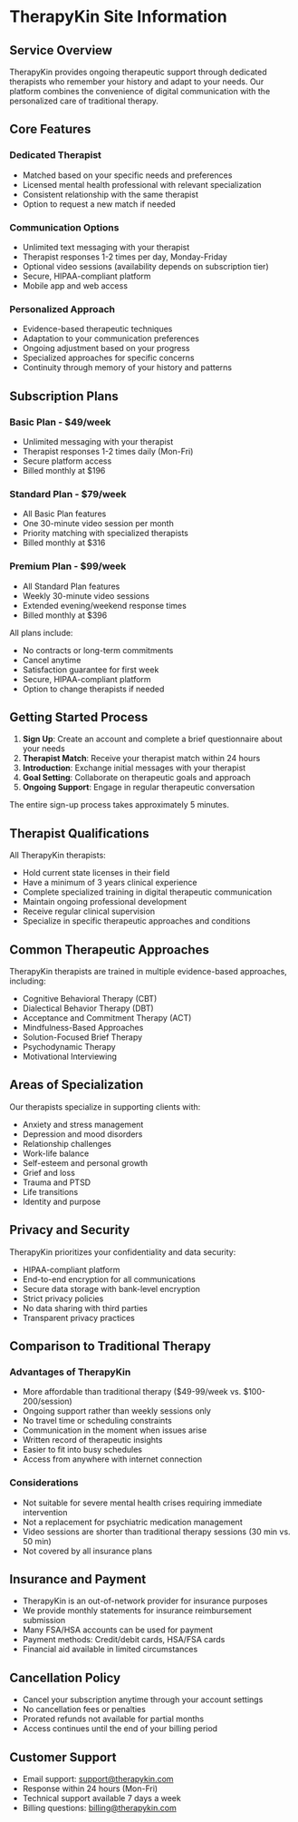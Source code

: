 # TherapyKin Site Information

## Service Overview
TherapyKin provides ongoing therapeutic support through dedicated therapists who remember your history and adapt to your needs. Our platform combines the convenience of digital communication with the personalized care of traditional therapy.

## Core Features

### Dedicated Therapist
- Matched based on your specific needs and preferences
- Licensed mental health professional with relevant specialization
- Consistent relationship with the same therapist
- Option to request a new match if needed

### Communication Options
- Unlimited text messaging with your therapist
- Therapist responses 1-2 times per day, Monday-Friday
- Optional video sessions (availability depends on subscription tier)
- Secure, HIPAA-compliant platform
- Mobile app and web access

### Personalized Approach
- Evidence-based therapeutic techniques
- Adaptation to your communication preferences
- Ongoing adjustment based on your progress
- Specialized approaches for specific concerns
- Continuity through memory of your history and patterns

## Subscription Plans

### Basic Plan - $49/week
- Unlimited messaging with your therapist
- Therapist responses 1-2 times daily (Mon-Fri)
- Secure platform access
- Billed monthly at $196

### Standard Plan - $79/week
- All Basic Plan features
- One 30-minute video session per month
- Priority matching with specialized therapists
- Billed monthly at $316

### Premium Plan - $99/week
- All Standard Plan features
- Weekly 30-minute video sessions
- Extended evening/weekend response times
- Billed monthly at $396

All plans include:
- No contracts or long-term commitments
- Cancel anytime
- Satisfaction guarantee for first week
- Secure, HIPAA-compliant platform
- Option to change therapists if needed

## Getting Started Process

1. **Sign Up**: Create an account and complete a brief questionnaire about your needs
2. **Therapist Match**: Receive your therapist match within 24 hours
3. **Introduction**: Exchange initial messages with your therapist
4. **Goal Setting**: Collaborate on therapeutic goals and approach
5. **Ongoing Support**: Engage in regular therapeutic conversation

The entire sign-up process takes approximately 5 minutes.

## Therapist Qualifications

All TherapyKin therapists:
- Hold current state licenses in their field
- Have a minimum of 3 years clinical experience
- Complete specialized training in digital therapeutic communication
- Maintain ongoing professional development
- Receive regular clinical supervision
- Specialize in specific therapeutic approaches and conditions

## Common Therapeutic Approaches

TherapyKin therapists are trained in multiple evidence-based approaches, including:
- Cognitive Behavioral Therapy (CBT)
- Dialectical Behavior Therapy (DBT)
- Acceptance and Commitment Therapy (ACT)
- Mindfulness-Based Approaches
- Solution-Focused Brief Therapy
- Psychodynamic Therapy
- Motivational Interviewing

## Areas of Specialization

Our therapists specialize in supporting clients with:
- Anxiety and stress management
- Depression and mood disorders
- Relationship challenges
- Work-life balance
- Self-esteem and personal growth
- Grief and loss
- Trauma and PTSD
- Life transitions
- Identity and purpose

## Privacy and Security

TherapyKin prioritizes your confidentiality and data security:
- HIPAA-compliant platform
- End-to-end encryption for all communications
- Secure data storage with bank-level encryption
- Strict privacy policies
- No data sharing with third parties
- Transparent privacy practices

## Comparison to Traditional Therapy

### Advantages of TherapyKin
- More affordable than traditional therapy ($49-99/week vs. $100-200/session)
- Ongoing support rather than weekly sessions only
- No travel time or scheduling constraints
- Communication in the moment when issues arise
- Written record of therapeutic insights
- Easier to fit into busy schedules
- Access from anywhere with internet connection

### Considerations
- Not suitable for severe mental health crises requiring immediate intervention
- Not a replacement for psychiatric medication management
- Video sessions are shorter than traditional therapy sessions (30 min vs. 50 min)
- Not covered by all insurance plans

## Insurance and Payment

- TherapyKin is an out-of-network provider for insurance purposes
- We provide monthly statements for insurance reimbursement submission
- Many FSA/HSA accounts can be used for payment
- Payment methods: Credit/debit cards, HSA/FSA cards
- Financial aid available in limited circumstances

## Cancellation Policy

- Cancel your subscription anytime through your account settings
- No cancellation fees or penalties
- Prorated refunds not available for partial months
- Access continues until the end of your billing period

## Customer Support

- Email support: support@therapykin.com
- Response within 24 hours (Mon-Fri)
- Technical support available 7 days a week
- Billing questions: billing@therapykin.com
